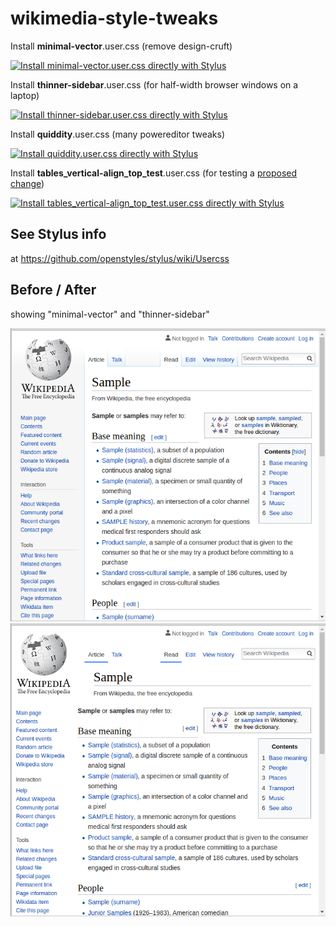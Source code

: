 # wikimedia-style-tweaks
Install **minimal-vector**.user.css (remove design-cruft)

[![Install minimal-vector.user.css directly with Stylus](https://img.shields.io/badge/Install%20directly%20with-Stylus-00adad.svg)](https://raw.githubusercontent.com/quiddity-wp/wikimedia-style-tweaks/master/minimal-vector.user.css)

Install **thinner-sidebar**.user.css (for half-width browser windows on a laptop)

[![Install thinner-sidebar.user.css directly with Stylus](https://img.shields.io/badge/Install%20directly%20with-Stylus-00adad.svg)](https://raw.githubusercontent.com/quiddity-wp/wikimedia-style-tweaks/master/thinner-sidebar.user.css)

Install **quiddity**.user.css (many powereditor tweaks)

[![Install quiddity.user.css directly with Stylus](https://img.shields.io/badge/Install%20directly%20with-Stylus-00adad.svg)](https://raw.githubusercontent.com/quiddity-wp/wikimedia-style-tweaks/master/quiddity.user.css)

Install **tables_vertical-align_top_test**.user.css (for testing a [proposed change](https://en.wikipedia.org/wiki/Wikipedia_talk:Manual_of_Style/Tables))

[![Install tables_vertical-align_top_test.user.css directly with Stylus](https://img.shields.io/badge/Install%20directly%20with-Stylus-00adad.svg)](https://raw.githubusercontent.com/quiddity-wp/wikimedia-style-tweaks/master/tables_vertical-align_top_test.user.css)

## See Stylus info
at https://github.com/openstyles/stylus/wiki/Usercss

## Before / After

showing "minimal-vector" and "thinner-sidebar"

![Before](https://raw.githubusercontent.com/quiddity-wp/wikimedia-style-tweaks/master/usercss1.png)
![After](https://raw.githubusercontent.com/quiddity-wp/wikimedia-style-tweaks/master/usercss2.png)
